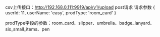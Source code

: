 csv上传接口：http://192.168.0.111:9919/api/v1/upload
post请求
请求参数
{
    userId: 11,
    userName: 'easy',
    prodType: 'room_card'
}

prodType字段的参数：room_card、slipper、umbrella、badge_lanyard、six_small_items、pen